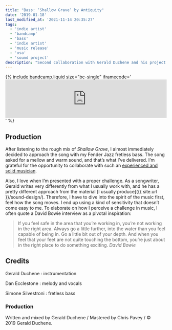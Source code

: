 ```yaml
---
title: "Bass: ‘Shallow Grave’ by Antiquity"
date: '2019-01-18'
last_modified_at: '2021-11-14 20:35:27'
tags:
  - 'indie artist'
  - 'bandcamp'
  - 'bass'
  - 'indie artist'
  - 'music release'
  - 'usa'
  - 'sound project'
description: "Second collaboration with Gerald Duchene and his project Antiquity. I recorded a bass track for this beautiful song."
---
```

{% include bandcamp.liquid size="bc-single" iframecode='<iframe style="border: 0; width: 100%; height: 120px;" src="https://bandcamp.com/EmbeddedPlayer/track=1048816351/size=large/bgcol=ffffff/linkcol=333333/tracklist=false/artwork=small/transparent=true/"><a href="https://sessions.antiquity-music.com/track/shallow-grave">Shallow Grave by Antiquity</a></iframe>' %}

## Production

After listening to the rough mix of _Shallow Grave_, I almost immediately decided to approach the song with my Fender Jazz fretless bass. The song asked for a mellow and warm sound, and that’s what I’ve delivered. I’m grateful for the opportunity to collaborate with such an [experienced and solid musician](https://antiquity-music.com/).

Also, I love when I’m presented with a proper challenge. As a songwriter, Gerald writes very differently from what I usually work with, and he has a pretty different approach from the material [I usually produce]({{ site.url }}/sound-design/). Therefore, I have to dive into the spirit of the music first, feel how the song moves. I end up using a kind of sensitivity that doesn’t come easy to me. To elaborate on how I perceive a challenge in music, I often quote a David Bowie interview as a pivotal inspiration:

> If you feel safe in the area that you’re working in, you’re not working in the right area. Always go a little further, into the water than you feel capable of being in. Go a little bit out of your depth. And when you feel that your feet are not quite touching the bottom, you’re just about in the right place to do something exciting.
> <cite>David Bowie</cite>

## Credits

Gerald Duchene
: instrumentation

Dan Ecclestone
: melody and vocals

Simone Silvestroni
: fretless bass

### Production

Written and mixed by Gerald Duchene / Mastered by Chris Pavey / &copy; 2019&nbsp;Gerald Duchene.